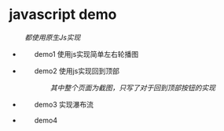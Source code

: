 # javascript demo
&emsp;&emsp;
*都使用原生Js实现*
-  &emsp;&emsp;demo1 使用js实现简单左右轮播图

-  &emsp;&emsp;demo2 使用js实现回到顶部

&emsp;&emsp;&emsp;&emsp;&emsp;&emsp;*其中整个页面为截图，只写了对于回到顶部按钮的实现*


-  &emsp;&emsp;demo3 实现瀑布流

-  &emsp;&emsp;demo4
